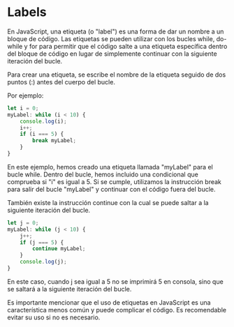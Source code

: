 # Labels

En JavaScript, una etiqueta (o "label") es una forma de dar un nombre a un bloque de código. Las etiquetas se pueden utilizar con los bucles while, do-while y for para permitir que el código salte a una etiqueta específica dentro del bloque de código en lugar de simplemente continuar con la siguiente iteración del bucle.

Para crear una etiqueta, se escribe el nombre de la etiqueta seguido de dos puntos (:) antes del cuerpo del bucle.

Por ejemplo:

```js
let i = 0;
myLabel: while (i < 10) {
    console.log(i);
    i++;
    if (i === 5) {
        break myLabel;
    }
}
```

En este ejemplo, hemos creado una etiqueta llamada "myLabel" para el bucle while. Dentro del bucle, hemos incluido una condicional que comprueba si "i" es igual a 5. Si se cumple, utilizamos la instrucción break para salir del bucle "myLabel" y continuar con el código fuera del bucle.

También existe la instrucción continue con la cual se puede saltar a la siguiente iteración del bucle.

```js
let j = 0;
myLabel: while (j < 10) {
    j++;
    if (j === 5) {
        continue myLabel;
    }
    console.log(j);
}
```

En este caso, cuando j sea igual a 5 no se imprimirá 5 en consola, sino que se saltará a la siguiente iteración del bucle.

Es importante mencionar que el uso de etiquetas en JavaScript es una característica menos común y puede complicar el código. Es recomendable evitar su uso si no es necesario.
